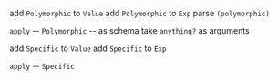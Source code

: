 add `Polymorphic` to `Value`
add `Polymorphic` to `Exp`
parse `(polymorphic)`

`apply` -- `Polymorphic` -- as schema take `anything?` as arguments

add `Specific` to `Value`
add `Specific` to `Exp`

`apply` -- `Specific`

